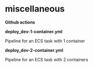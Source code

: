 
# miscellaneous

**Github actions**

**deploy_dev-1-container.yml**

Pipeline for an ECS task with 1 container

**deploy_dev-2-container.yml**

Pipeline for an ECS task with 2 containers